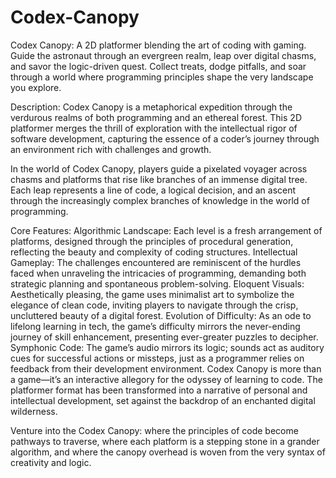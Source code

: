 # Codex-Canopy
Codex Canopy: A 2D platformer blending the art of coding with gaming. Guide the astronaut through an evergreen realm, leap over digital chasms, and savor the logic-driven quest. Collect treats, dodge pitfalls, and soar through a world where programming principles shape the very landscape you explore.

Description:
Codex Canopy is a metaphorical expedition through the verdurous realms of both programming and an ethereal forest. This 2D platformer merges the thrill of exploration with the intellectual rigor of software development, capturing the essence of a coder’s journey through an environment rich with challenges and growth.

In the world of Codex Canopy, players guide a pixelated voyager across chasms and platforms that rise like branches of an immense digital tree. Each leap represents a line of code, a logical decision, and an ascent through the increasingly complex branches of knowledge in the world of programming.

Core Features:
Algorithmic Landscape: Each level is a fresh arrangement of platforms, designed through the principles of procedural generation, reflecting the beauty and complexity of coding structures.
Intellectual Gameplay: The challenges encountered are reminiscent of the hurdles faced when unraveling the intricacies of programming, demanding both strategic planning and spontaneous problem-solving.
Eloquent Visuals: Aesthetically pleasing, the game uses minimalist art to symbolize the elegance of clean code, inviting players to navigate through the crisp, uncluttered beauty of a digital forest.
Evolution of Difficulty: As an ode to lifelong learning in tech, the game’s difficulty mirrors the never-ending journey of skill enhancement, presenting ever-greater puzzles to decipher.
Symphonic Code: The game’s audio mirrors its logic; sounds act as auditory cues for successful actions or missteps, just as a programmer relies on feedback from their development environment.
Codex Canopy is more than a game—it’s an interactive allegory for the odyssey of learning to code. The platformer format has been transformed into a narrative of personal and intellectual development, set against the backdrop of an enchanted digital wilderness.

Venture into the Codex Canopy: where the principles of code become pathways to traverse, where each platform is a stepping stone in a grander algorithm, and where the canopy overhead is woven from the very syntax of creativity and logic.
